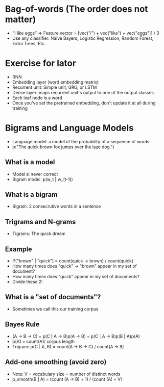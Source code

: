 # Bag-of-words (The order does not matter)

* "I like eggs" => Feature vector = [vec("I") + vec("like") + vec("eggs")] / 3
* Use any classifier: Naive Bayers, Logistic Regression, Random Forest, Extra Trees, Etc..


# Exercise for lator

* RNN
* Embedding layer (word embedding matrix)
* Recurrent unit: Simple unit, GRU, or LSTM
* Dense layer: maps recurrent unit's output to one of the output classes
* Each leaf node is a word
* Once you've set the pretrained embedding, don't update it at all during training

# Bigrams and Language Models
* Language model: a model of the probability of a sequence of words
* p("The quick brown fox jumps over the laze dog.")

## What is a model
* Model si never correct
* Bigram model: p(w_t | w_(t-1))

## What is a bigram
* Bigram: 2 consecrutive words in a sentence

## Trigrams and N-grams
* Tigrams: The quick dream

## Example
* P("brown" | "quick") = count(quick -> brown) / count(quick)
* How many times does "quick" -> "brown" appear in my set of document?
* How many times does "quick" appear in my set of documents?
* Divide these 2!

## What is a "set of documents"?
* Sometimes we call this our training corpus

## Bayes Rule
* (A -> B -> C) = p(C | A -> B)p(A -> B) = p(C | A -> B)p(B | A)p(A)
* p(A) = count(A)/ corpus length
* Trigram: p(C | A, B) = count(A -> B -> C) / count(A -> B)

## Add-one smoothing (avoid zero)
* Note: V = vocabulary size = number of distinct words
* p_smooth(B | A) = (count (A -> B) + 1) / (count (A) + V)





